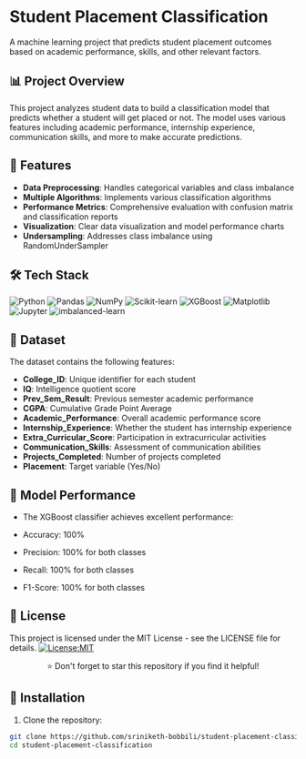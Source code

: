 # Student Placement Classification

A machine learning project that predicts student placement outcomes based on academic performance, skills, and other relevant factors.

## 📊 Project Overview

This project analyzes student data to build a classification model that predicts whether a student will get placed or not. The model uses various features including academic performance, internship experience, communication skills, and more to make accurate predictions.

## 🚀 Features

- **Data Preprocessing**: Handles categorical variables and class imbalance
- **Multiple Algorithms**: Implements various classification algorithms
- **Performance Metrics**: Comprehensive evaluation with confusion matrix and classification reports
- **Visualization**: Clear data visualization and model performance charts
- **Undersampling**: Addresses class imbalance using RandomUnderSampler

## 🛠️ Tech Stack

![Python](https://img.shields.io/badge/Python-3.8%2B-blue?logo=python&logoColor=white)
![Pandas](https://img.shields.io/badge/Pandas-Data%20Analysis-orange?logo=pandas&logoColor=white)
![NumPy](https://img.shields.io/badge/NumPy-Numerical%20Computing-blue?logo=numpy&logoColor=white)
![Scikit-learn](https://img.shields.io/badge/Scikit--Learn-Machine%20Learning-orange?logo=scikit-learn&logoColor=white)
![XGBoost](https://img.shields.io/badge/XGBoost-Ensemble%20Learning-green?logo=xgboost&logoColor=white)
![Matplotlib](https://img.shields.io/badge/Matplotlib-Data%20Visualization-blue?logo=matplotlib&logoColor=white)
![Jupyter](https://img.shields.io/badge/Jupyter-Notebook-orange?logo=jupyter&logoColor=white)
![imbalanced-learn](https://img.shields.io/badge/imbalanced--learn-Data%20Sampling-lightgrey)

## 📁 Dataset

The dataset contains the following features:

- **College_ID**: Unique identifier for each student
- **IQ**: Intelligence quotient score
- **Prev_Sem_Result**: Previous semester academic performance
- **CGPA**: Cumulative Grade Point Average
- **Academic_Performance**: Overall academic performance score
- **Internship_Experience**: Whether the student has internship experience
- **Extra_Curricular_Score**: Participation in extracurricular activities
- **Communication_Skills**: Assessment of communication abilities
- **Projects_Completed**: Number of projects completed
- **Placement**: Target variable (Yes/No)


## 🎯 Model Performance
- The XGBoost classifier achieves excellent performance:

- Accuracy: 100%

- Precision: 100% for both classes

- Recall: 100% for both classes

- F1-Score: 100% for both classes

## 📝 License
This project is licensed under the MIT License - see the LICENSE file for details.
[![License:MIT](https://img.shields.io/badge/License-MIT-yellow.svg)](LICENSE)

<div align="center">
⭐ Don't forget to star this repository if you find it helpful!
</div> 

## 🔧 Installation

1. Clone the repository:
```bash
git clone https://github.com/sriniketh-bobbili/student-placement-classification.git
cd student-placement-classification
